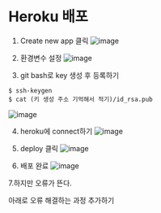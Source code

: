 # Heroku 배포
1. Create new app 클릭
![image](https://user-images.githubusercontent.com/49031232/175252896-5a6be9fe-2986-4b5a-8ab0-440167881c1c.png)

2. 환경변수 설정
![image](https://user-images.githubusercontent.com/49031232/175253374-5a801ad7-ef21-4a5b-b7e0-68ef264169b2.png)

3. git bash로 key 생성 후 등록하기
```
$ ssh-keygen
$ cat (키 생성 주소 기억해서 적기)/id_rsa.pub
```

![image](https://user-images.githubusercontent.com/49031232/175259059-5fa9eb96-1daa-4100-9303-87fe72cde3eb.png)

4. heroku에 connect하기
![image](https://user-images.githubusercontent.com/49031232/175258360-b92c3d2c-0adb-4938-8fc5-52f36e65bb63.png)

5. deploy 클릭
![image](https://user-images.githubusercontent.com/49031232/175259347-bb70e2b0-a87f-48a2-bf0e-90bfa3c640ec.png)

6. 배포 완료
![image](https://user-images.githubusercontent.com/49031232/175259589-c9226dd7-605a-4937-b021-17ea258de224.png)

7.하지만 오류가 뜬다.

아래로 오류 해결하는 과정 추가하기
